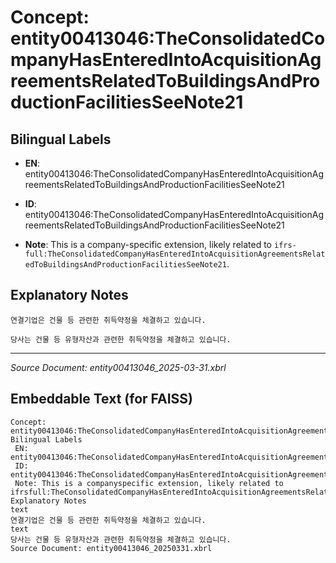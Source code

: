 # Concept: entity00413046:TheConsolidatedCompanyHasEnteredIntoAcquisitionAgreementsRelatedToBuildingsAndProductionFacilitiesSeeNote21

## Bilingual Labels
- **EN**: entity00413046:TheConsolidatedCompanyHasEnteredIntoAcquisitionAgreementsRelatedToBuildingsAndProductionFacilitiesSeeNote21

- **ID**: entity00413046:TheConsolidatedCompanyHasEnteredIntoAcquisitionAgreementsRelatedToBuildingsAndProductionFacilitiesSeeNote21
- **Note**: This is a company-specific extension, likely related to `ifrs-full:TheConsolidatedCompanyHasEnteredIntoAcquisitionAgreementsRelatedToBuildingsAndProductionFacilitiesSeeNote21`.

## Explanatory Notes
```text
연결기업은 건물 등 관련한 취득약정을 체결하고 있습니다.
```
```text
당사는 건물 등 유형자산과 관련한 취득약정을 체결하고 있습니다.
```

---
*Source Document: entity00413046_2025-03-31.xbrl*
## Embeddable Text (for FAISS)
```text
Concept: entity00413046:TheConsolidatedCompanyHasEnteredIntoAcquisitionAgreementsRelatedToBuildingsAndProductionFacilitiesSeeNote21
Bilingual Labels
 EN: entity00413046:TheConsolidatedCompanyHasEnteredIntoAcquisitionAgreementsRelatedToBuildingsAndProductionFacilitiesSeeNote21
 ID: entity00413046:TheConsolidatedCompanyHasEnteredIntoAcquisitionAgreementsRelatedToBuildingsAndProductionFacilitiesSeeNote21
 Note: This is a companyspecific extension, likely related to ifrsfull:TheConsolidatedCompanyHasEnteredIntoAcquisitionAgreementsRelatedToBuildingsAndProductionFacilitiesSeeNote21.
Explanatory Notes
text
연결기업은 건물 등 관련한 취득약정을 체결하고 있습니다.
text
당사는 건물 등 유형자산과 관련한 취득약정을 체결하고 있습니다.
Source Document: entity00413046_20250331.xbrl
```